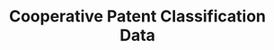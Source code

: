 ---
layout: default
bigquery: https://console.cloud.google.com/bigquery?p=patents-public-data&d=cpc&page=dataset
citation: '“Cooperative Patent Classification” by the EPO and USPTO, for public use. '
contributors: EPO, USPTO
cost: None
description: Cooperative Patent Classification Data contains the scheme and definitions
  of the Cooperative Patent Classification system for classifying patent documents.
  The CPC is the result of a partnership between the EPO and the USPTO in their joint
  effort to develop a common, internationally compatible classification system for
  technical documents, in particular patent publications, which will be used by both
  offices in the patent granting process
documentation: https://www.cooperativepatentclassification.org/cpcSchemeAndDefinitions
last_edit: 04/05/2022, 15:28:41
location: https://www.cooperativepatentclassification.org/index
maintained_by: USPTO, EPO
schema_fields:
- titlePart
- sizeCache
- informativeReferences
- symbol
- title_part
- ipcConcordant
- glossary
- residual_references
- level
- dateRevised
- not_allocatable
- limiting_references
- ipc_concordant
- limitingReferences
- children
- status
- child_groups
- breakdownCode
- titleFull
- date_revised
- breakdown_code
- informative_references
- title_full
- applicationReferences
- definition
- childGroups
- residualReferences
- synonyms
- application_references
- notAllocatable
- additional_only
- parents
shortname: cooperative_patent_classification
tags:
- patents
- science
title: Cooperative Patent Classification Data
uuid: 984374a7-16e9-4b35-9445-458daceb01bf
---